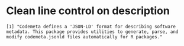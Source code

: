 # Clean line control on description

    [1] "Codemeta defines a 'JSON-LD' format for describing software metadata. This package provides utilities to generate, parse, and modify codemeta.jsonld files automatically for R packages."

